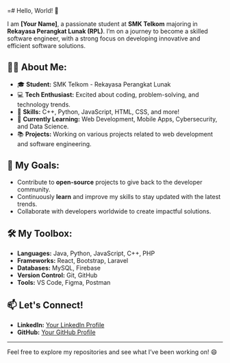=# Hello, World! 👋

I am **[Your Name]**, a passionate student at **SMK Telkom** majoring in **Rekayasa Perangkat Lunak (RPL)**. I’m on a journey to become a skilled software engineer, with a strong focus on developing innovative and efficient software solutions.

## 👨‍💻 About Me:
- 🎓 **Student:** SMK Telkom - Rekayasa Perangkat Lunak
- 💻 **Tech Enthusiast:** Excited about coding, problem-solving, and technology trends.
- 🔧 **Skills:** C++, Python, JavaScript, HTML, CSS, and more!
- 🌱 **Currently Learning:** Web Development, Mobile Apps, Cybersecurity, and Data Science.
- 📚 **Projects:** Working on various projects related to web development and software engineering.

## 🚀 My Goals:
- Contribute to **open-source** projects to give back to the developer community.
- Continuously **learn** and improve my skills to stay updated with the latest trends.
- Collaborate with developers worldwide to create impactful solutions.

## 🛠️ My Toolbox:
- **Languages:** Java, Python, JavaScript, C++, PHP
- **Frameworks:** React, Bootstrap, Laravel
- **Databases:** MySQL, Firebase
- **Version Control:** Git, GitHub
- **Tools:** VS Code, Figma, Postman

## 📫 Let's Connect!
- **LinkedIn:** [Your LinkedIn Profile](https://linkedin.com/in/dzulfikar-arrizky)
- **GitHub:** [Your GitHub Profile](https://github.com/F1karu)

---

Feel free to explore my repositories and see what I’ve been working on! 😄
